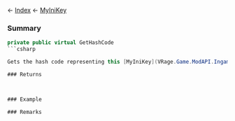 ← [Index](Api-Index) ← [MyIniKey](VRage.Game.ModAPI.Ingame.Utilities.MyIniKey)

### Summary

```csharp
private public virtual GetHashCode
```csharp

Gets the hash code representing this [MyIniKey](VRage.Game.ModAPI.Ingame.Utilities.MyIniKey) 

### Returns



### Example

### Remarks

